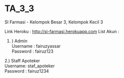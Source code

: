 # TA_3_3
SI Farmasi - Kelompok Besar 3, Kelompok Kecil 3

Link Heroku : http://si-farmasi.herokuapp.com
List Akun :<br>
1. ) Admin<br>
Username : fairuzyassar<br>
Password : fairuz123<br>

2.) Staff Apoteker<br>
Username: staf_apoteker<br>
Password : fairuz1234<br>

    
